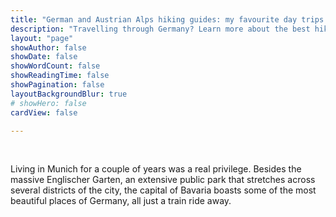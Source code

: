 ```yaml
---
title: "German and Austrian Alps hiking guides: my favourite day trips!"
description: "Travelling through Germany? Learn more about the best hikes that you can easily fit into your travel plans."
layout: "page"
showAuthor: false
showDate: false
showWordCount: false
showReadingTime: false
showPagination: false
layoutBackgroundBlur: true
# showHero: false
cardView: false

---
```

<br> 

Living in Munich for a couple of years was a real privilege. Besides the massive Englischer Garten, an extensive public park that stretches across several districts of the city, the capital of Bavaria boasts some of the most beautiful places of Germany, all just a train ride away.  

<br> 



